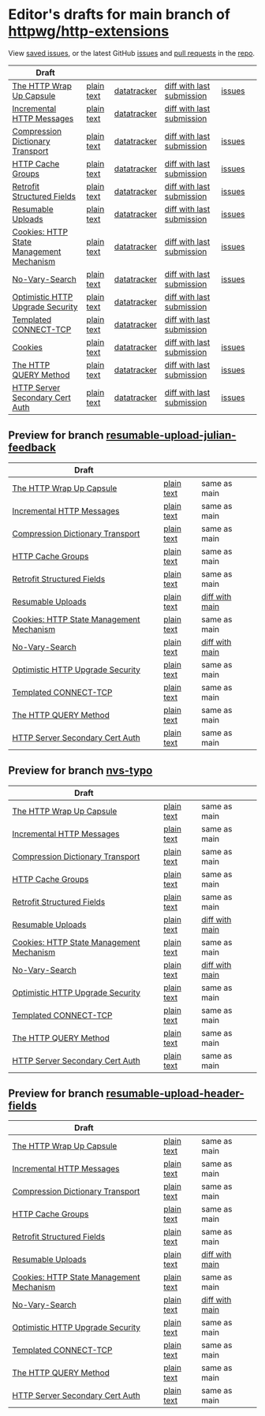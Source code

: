 # Editor's drafts for main branch of [httpwg/http-extensions](https://github.com/httpwg/http-extensions)

View [saved issues](issues.html), or the latest GitHub [issues](https://github.com/httpwg/http-extensions/issues) and [pull requests](https://github.com/httpwg/http-extensions/pulls) in the [repo](https://github.com/httpwg/http-extensions).

| Draft |     |     |     |     |     |
| ----- | --- | --- | --- | --- | --- |
| [The HTTP Wrap Up Capsule](./draft-ietf-httpbis-wrap-up.html "The HTTP Wrap Up Capsule (HTML)") | [plain text](./draft-ietf-httpbis-wrap-up.txt "The HTTP Wrap Up Capsule (Text)") | [datatracker](https://datatracker.ietf.org/doc/draft-ietf-httpbis-wrap-up "Datatracker for draft-ietf-httpbis-wrap-up") | [diff with last submission](https://author-tools.ietf.org/api/iddiff?doc_1=draft-ietf-httpbis-wrap-up&url_2=https://httpwg.github.io/http-extensions/draft-ietf-httpbis-wrap-up.txt) | [issues](https://github.com/httpwg/http-extensions/labels/wrap-up) |
| [Incremental HTTP Messages](./draft-ietf-httpbis-incremental.html "Incremental HTTP Messages (HTML)") | [plain text](./draft-ietf-httpbis-incremental.txt "Incremental HTTP Messages (Text)") | [datatracker](https://datatracker.ietf.org/doc/draft-ietf-httpbis-incremental "Datatracker for draft-ietf-httpbis-incremental") | [diff with last submission](https://author-tools.ietf.org/api/iddiff?doc_1=draft-ietf-httpbis-incremental&url_2=https://httpwg.github.io/http-extensions/draft-ietf-httpbis-incremental.txt) |  |
| [Compression Dictionary Transport](./draft-ietf-httpbis-compression-dictionary.html "Compression Dictionary Transport (HTML)") | [plain text](./draft-ietf-httpbis-compression-dictionary.txt "Compression Dictionary Transport (Text)") | [datatracker](https://datatracker.ietf.org/doc/draft-ietf-httpbis-compression-dictionary "Datatracker for draft-ietf-httpbis-compression-dictionary") | [diff with last submission](https://author-tools.ietf.org/api/iddiff?doc_1=draft-ietf-httpbis-compression-dictionary&url_2=https://httpwg.github.io/http-extensions/draft-ietf-httpbis-compression-dictionary.txt) | [issues](https://github.com/httpwg/http-extensions/labels/compression-dictionary) |
| [HTTP Cache Groups](./draft-ietf-httpbis-cache-groups.html "HTTP Cache Groups (HTML)") | [plain text](./draft-ietf-httpbis-cache-groups.txt "HTTP Cache Groups (Text)") | [datatracker](https://datatracker.ietf.org/doc/draft-ietf-httpbis-cache-groups "Datatracker for draft-ietf-httpbis-cache-groups") | [diff with last submission](https://author-tools.ietf.org/api/iddiff?doc_1=draft-ietf-httpbis-cache-groups&url_2=https://httpwg.github.io/http-extensions/draft-ietf-httpbis-cache-groups.txt) | [issues](https://github.com/httpwg/http-extensions/labels/cache-groups) |
| [Retrofit Structured Fields](./draft-ietf-httpbis-retrofit.html "Retrofit Structured Fields for HTTP (HTML)") | [plain text](./draft-ietf-httpbis-retrofit.txt "Retrofit Structured Fields for HTTP (Text)") | [datatracker](https://datatracker.ietf.org/doc/draft-ietf-httpbis-retrofit "Datatracker for draft-ietf-httpbis-retrofit") | [diff with last submission](https://author-tools.ietf.org/api/iddiff?doc_1=draft-ietf-httpbis-retrofit&url_2=https://httpwg.github.io/http-extensions/draft-ietf-httpbis-retrofit.txt) | [issues](https://github.com/httpwg/http-extensions/labels/retrofit) |
| [Resumable Uploads](./draft-ietf-httpbis-resumable-upload.html "Resumable Uploads for HTTP (HTML)") | [plain text](./draft-ietf-httpbis-resumable-upload.txt "Resumable Uploads for HTTP (Text)") | [datatracker](https://datatracker.ietf.org/doc/draft-ietf-httpbis-resumable-upload "Datatracker for draft-ietf-httpbis-resumable-upload") | [diff with last submission](https://author-tools.ietf.org/api/iddiff?doc_1=draft-ietf-httpbis-resumable-upload&url_2=https://httpwg.github.io/http-extensions/draft-ietf-httpbis-resumable-upload.txt) | [issues](https://github.com/httpwg/http-extensions/labels/resumable-upload) |
| [Cookies: HTTP State Management Mechanism](./draft-ietf-httpbis-rfc6265bis.html "Cookies: HTTP State Management Mechanism (HTML)") | [plain text](./draft-ietf-httpbis-rfc6265bis.txt "Cookies: HTTP State Management Mechanism (Text)") | [datatracker](https://datatracker.ietf.org/doc/draft-ietf-httpbis-rfc6265bis "Datatracker for draft-ietf-httpbis-rfc6265bis") | [diff with last submission](https://author-tools.ietf.org/api/iddiff?doc_1=draft-ietf-httpbis-rfc6265bis&url_2=https://httpwg.github.io/http-extensions/draft-ietf-httpbis-rfc6265bis.txt) | [issues](https://github.com/httpwg/http-extensions/labels/6265bis) |
| [No-Vary-Search](./draft-ietf-httpbis-no-vary-search.html "No-Vary-Search (HTML)") | [plain text](./draft-ietf-httpbis-no-vary-search.txt "No-Vary-Search (Text)") | [datatracker](https://datatracker.ietf.org/doc/draft-ietf-httpbis-no-vary-search "Datatracker for draft-ietf-httpbis-no-vary-search") | [diff with last submission](https://author-tools.ietf.org/api/iddiff?doc_1=draft-ietf-httpbis-no-vary-search&url_2=https://httpwg.github.io/http-extensions/draft-ietf-httpbis-no-vary-search.txt) | [issues](https://github.com/httpwg/http-extensions/labels/no-vary-search) |
| [Optimistic HTTP Upgrade Security](./draft-ietf-httpbis-optimistic-upgrade.html "Security Considerations for Optimistic Protocol Transitions in HTTP/1.1 (HTML)") | [plain text](./draft-ietf-httpbis-optimistic-upgrade.txt "Security Considerations for Optimistic Protocol Transitions in HTTP/1.1 (Text)") | [datatracker](https://datatracker.ietf.org/doc/draft-ietf-httpbis-optimistic-upgrade "Datatracker for draft-ietf-httpbis-optimistic-upgrade") | [diff with last submission](https://author-tools.ietf.org/api/iddiff?doc_1=draft-ietf-httpbis-optimistic-upgrade&url_2=https://httpwg.github.io/http-extensions/draft-ietf-httpbis-optimistic-upgrade.txt) |  |
| [Templated CONNECT-TCP](./draft-ietf-httpbis-connect-tcp.html "Template-Driven HTTP CONNECT Proxying for TCP (HTML)") | [plain text](./draft-ietf-httpbis-connect-tcp.txt "Template-Driven HTTP CONNECT Proxying for TCP (Text)") | [datatracker](https://datatracker.ietf.org/doc/draft-ietf-httpbis-connect-tcp "Datatracker for draft-ietf-httpbis-connect-tcp") | [diff with last submission](https://author-tools.ietf.org/api/iddiff?doc_1=draft-ietf-httpbis-connect-tcp&url_2=https://httpwg.github.io/http-extensions/draft-ietf-httpbis-connect-tcp.txt) |  |
| [Cookies](./draft-ietf-httpbis-layered-cookies.html "Cookies: HTTP State Management Mechanism (HTML)") | [plain text](./draft-ietf-httpbis-layered-cookies.txt "Cookies: HTTP State Management Mechanism (Text)") | [datatracker](https://datatracker.ietf.org/doc/draft-ietf-httpbis-layered-cookies "Datatracker for draft-ietf-httpbis-layered-cookies") | [diff with last submission](https://author-tools.ietf.org/api/iddiff?doc_1=draft-ietf-httpbis-layered-cookies&url_2=https://httpwg.github.io/http-extensions/draft-ietf-httpbis-layered-cookies.txt) | [issues](https://github.com/httpwg/http-extensions/labels/cookies) |
| [The HTTP QUERY Method](./draft-ietf-httpbis-safe-method-w-body.html "The HTTP QUERY Method (HTML)") | [plain text](./draft-ietf-httpbis-safe-method-w-body.txt "The HTTP QUERY Method (Text)") | [datatracker](https://datatracker.ietf.org/doc/draft-ietf-httpbis-safe-method-w-body "Datatracker for draft-ietf-httpbis-safe-method-w-body") | [diff with last submission](https://author-tools.ietf.org/api/iddiff?doc_1=draft-ietf-httpbis-safe-method-w-body&url_2=https://httpwg.github.io/http-extensions/draft-ietf-httpbis-safe-method-w-body.txt) | [issues](https://github.com/httpwg/http-extensions/labels/query-method) |
| [HTTP Server Secondary Cert Auth](./draft-ietf-httpbis-secondary-server-certs.html "Secondary Certificate Authentication of HTTP Servers (HTML)") | [plain text](./draft-ietf-httpbis-secondary-server-certs.txt "Secondary Certificate Authentication of HTTP Servers (Text)") | [datatracker](https://datatracker.ietf.org/doc/draft-ietf-httpbis-secondary-server-certs "Datatracker for draft-ietf-httpbis-secondary-server-certs") | [diff with last submission](https://author-tools.ietf.org/api/iddiff?doc_1=draft-ietf-httpbis-secondary-server-certs&url_2=https://httpwg.github.io/http-extensions/draft-ietf-httpbis-secondary-server-certs.txt) | [issues](https://github.com/httpwg/http-extensions/labels/secondary-server-certs) |

## Preview for branch [resumable-upload-julian-feedback](resumable-upload-julian-feedback)

| Draft |     |     |     |
| ----- | --- | --- | --- |
| [The HTTP Wrap Up Capsule](resumable-upload-julian-feedback/draft-ietf-httpbis-wrap-up.html "The HTTP Wrap Up Capsule (HTML)") | [plain text](resumable-upload-julian-feedback/draft-ietf-httpbis-wrap-up.txt "The HTTP Wrap Up Capsule (Text)") | same as main |
| [Incremental HTTP Messages](resumable-upload-julian-feedback/draft-ietf-httpbis-incremental.html "Incremental HTTP Messages (HTML)") | [plain text](resumable-upload-julian-feedback/draft-ietf-httpbis-incremental.txt "Incremental HTTP Messages (Text)") | same as main |
| [Compression Dictionary Transport](resumable-upload-julian-feedback/draft-ietf-httpbis-compression-dictionary.html "Compression Dictionary Transport (HTML)") | [plain text](resumable-upload-julian-feedback/draft-ietf-httpbis-compression-dictionary.txt "Compression Dictionary Transport (Text)") | same as main |
| [HTTP Cache Groups](resumable-upload-julian-feedback/draft-ietf-httpbis-cache-groups.html "HTTP Cache Groups (HTML)") | [plain text](resumable-upload-julian-feedback/draft-ietf-httpbis-cache-groups.txt "HTTP Cache Groups (Text)") | same as main |
| [Retrofit Structured Fields](resumable-upload-julian-feedback/draft-ietf-httpbis-retrofit.html "Retrofit Structured Fields for HTTP (HTML)") | [plain text](resumable-upload-julian-feedback/draft-ietf-httpbis-retrofit.txt "Retrofit Structured Fields for HTTP (Text)") | same as main |
| [Resumable Uploads](resumable-upload-julian-feedback/draft-ietf-httpbis-resumable-upload.html "Resumable Uploads for HTTP (HTML)") | [plain text](resumable-upload-julian-feedback/draft-ietf-httpbis-resumable-upload.txt "Resumable Uploads for HTTP (Text)") | [diff with main](https://author-tools.ietf.org/api/iddiff?url_1=https://httpwg.github.io/http-extensions/draft-ietf-httpbis-resumable-upload.txt&url_2=https://httpwg.github.io/http-extensions/resumable-upload-julian-feedback/draft-ietf-httpbis-resumable-upload.txt) |
| [Cookies: HTTP State Management Mechanism](resumable-upload-julian-feedback/draft-ietf-httpbis-rfc6265bis.html "Cookies: HTTP State Management Mechanism (HTML)") | [plain text](resumable-upload-julian-feedback/draft-ietf-httpbis-rfc6265bis.txt "Cookies: HTTP State Management Mechanism (Text)") | same as main |
| [No-Vary-Search](resumable-upload-julian-feedback/draft-ietf-httpbis-no-vary-search.html "No-Vary-Search (HTML)") | [plain text](resumable-upload-julian-feedback/draft-ietf-httpbis-no-vary-search.txt "No-Vary-Search (Text)") | [diff with main](https://author-tools.ietf.org/api/iddiff?url_1=https://httpwg.github.io/http-extensions/draft-ietf-httpbis-no-vary-search.txt&url_2=https://httpwg.github.io/http-extensions/resumable-upload-julian-feedback/draft-ietf-httpbis-no-vary-search.txt) |
| [Optimistic HTTP Upgrade Security](resumable-upload-julian-feedback/draft-ietf-httpbis-optimistic-upgrade.html "Security Considerations for Optimistic Protocol Transitions in HTTP/1.1 (HTML)") | [plain text](resumable-upload-julian-feedback/draft-ietf-httpbis-optimistic-upgrade.txt "Security Considerations for Optimistic Protocol Transitions in HTTP/1.1 (Text)") | same as main |
| [Templated CONNECT-TCP](resumable-upload-julian-feedback/draft-ietf-httpbis-connect-tcp.html "Template-Driven HTTP CONNECT Proxying for TCP (HTML)") | [plain text](resumable-upload-julian-feedback/draft-ietf-httpbis-connect-tcp.txt "Template-Driven HTTP CONNECT Proxying for TCP (Text)") | same as main |
| [The HTTP QUERY Method](resumable-upload-julian-feedback/draft-ietf-httpbis-safe-method-w-body.html "The HTTP QUERY Method (HTML)") | [plain text](resumable-upload-julian-feedback/draft-ietf-httpbis-safe-method-w-body.txt "The HTTP QUERY Method (Text)") | same as main |
| [HTTP Server Secondary Cert Auth](resumable-upload-julian-feedback/draft-ietf-httpbis-secondary-server-certs.html "Secondary Certificate Authentication of HTTP Servers (HTML)") | [plain text](resumable-upload-julian-feedback/draft-ietf-httpbis-secondary-server-certs.txt "Secondary Certificate Authentication of HTTP Servers (Text)") | same as main |

## Preview for branch [nvs-typo](nvs-typo)

| Draft |     |     |     |
| ----- | --- | --- | --- |
| [The HTTP Wrap Up Capsule](nvs-typo/draft-ietf-httpbis-wrap-up.html "The HTTP Wrap Up Capsule (HTML)") | [plain text](nvs-typo/draft-ietf-httpbis-wrap-up.txt "The HTTP Wrap Up Capsule (Text)") | same as main |
| [Incremental HTTP Messages](nvs-typo/draft-ietf-httpbis-incremental.html "Incremental HTTP Messages (HTML)") | [plain text](nvs-typo/draft-ietf-httpbis-incremental.txt "Incremental HTTP Messages (Text)") | same as main |
| [Compression Dictionary Transport](nvs-typo/draft-ietf-httpbis-compression-dictionary.html "Compression Dictionary Transport (HTML)") | [plain text](nvs-typo/draft-ietf-httpbis-compression-dictionary.txt "Compression Dictionary Transport (Text)") | same as main |
| [HTTP Cache Groups](nvs-typo/draft-ietf-httpbis-cache-groups.html "HTTP Cache Groups (HTML)") | [plain text](nvs-typo/draft-ietf-httpbis-cache-groups.txt "HTTP Cache Groups (Text)") | same as main |
| [Retrofit Structured Fields](nvs-typo/draft-ietf-httpbis-retrofit.html "Retrofit Structured Fields for HTTP (HTML)") | [plain text](nvs-typo/draft-ietf-httpbis-retrofit.txt "Retrofit Structured Fields for HTTP (Text)") | same as main |
| [Resumable Uploads](nvs-typo/draft-ietf-httpbis-resumable-upload.html "Resumable Uploads for HTTP (HTML)") | [plain text](nvs-typo/draft-ietf-httpbis-resumable-upload.txt "Resumable Uploads for HTTP (Text)") | [diff with main](https://author-tools.ietf.org/api/iddiff?url_1=https://httpwg.github.io/http-extensions/draft-ietf-httpbis-resumable-upload.txt&url_2=https://httpwg.github.io/http-extensions/nvs-typo/draft-ietf-httpbis-resumable-upload.txt) |
| [Cookies: HTTP State Management Mechanism](nvs-typo/draft-ietf-httpbis-rfc6265bis.html "Cookies: HTTP State Management Mechanism (HTML)") | [plain text](nvs-typo/draft-ietf-httpbis-rfc6265bis.txt "Cookies: HTTP State Management Mechanism (Text)") | same as main |
| [No-Vary-Search](nvs-typo/draft-ietf-httpbis-no-vary-search.html "No-Vary-Search (HTML)") | [plain text](nvs-typo/draft-ietf-httpbis-no-vary-search.txt "No-Vary-Search (Text)") | [diff with main](https://author-tools.ietf.org/api/iddiff?url_1=https://httpwg.github.io/http-extensions/draft-ietf-httpbis-no-vary-search.txt&url_2=https://httpwg.github.io/http-extensions/nvs-typo/draft-ietf-httpbis-no-vary-search.txt) |
| [Optimistic HTTP Upgrade Security](nvs-typo/draft-ietf-httpbis-optimistic-upgrade.html "Security Considerations for Optimistic Protocol Transitions in HTTP/1.1 (HTML)") | [plain text](nvs-typo/draft-ietf-httpbis-optimistic-upgrade.txt "Security Considerations for Optimistic Protocol Transitions in HTTP/1.1 (Text)") | same as main |
| [Templated CONNECT-TCP](nvs-typo/draft-ietf-httpbis-connect-tcp.html "Template-Driven HTTP CONNECT Proxying for TCP (HTML)") | [plain text](nvs-typo/draft-ietf-httpbis-connect-tcp.txt "Template-Driven HTTP CONNECT Proxying for TCP (Text)") | same as main |
| [The HTTP QUERY Method](nvs-typo/draft-ietf-httpbis-safe-method-w-body.html "The HTTP QUERY Method (HTML)") | [plain text](nvs-typo/draft-ietf-httpbis-safe-method-w-body.txt "The HTTP QUERY Method (Text)") | same as main |
| [HTTP Server Secondary Cert Auth](nvs-typo/draft-ietf-httpbis-secondary-server-certs.html "Secondary Certificate Authentication of HTTP Servers (HTML)") | [plain text](nvs-typo/draft-ietf-httpbis-secondary-server-certs.txt "Secondary Certificate Authentication of HTTP Servers (Text)") | same as main |

## Preview for branch [resumable-upload-header-fields](resumable-upload-header-fields)

| Draft |     |     |     |
| ----- | --- | --- | --- |
| [The HTTP Wrap Up Capsule](resumable-upload-header-fields/draft-ietf-httpbis-wrap-up.html "The HTTP Wrap Up Capsule (HTML)") | [plain text](resumable-upload-header-fields/draft-ietf-httpbis-wrap-up.txt "The HTTP Wrap Up Capsule (Text)") | same as main |
| [Incremental HTTP Messages](resumable-upload-header-fields/draft-ietf-httpbis-incremental.html "Incremental HTTP Messages (HTML)") | [plain text](resumable-upload-header-fields/draft-ietf-httpbis-incremental.txt "Incremental HTTP Messages (Text)") | same as main |
| [Compression Dictionary Transport](resumable-upload-header-fields/draft-ietf-httpbis-compression-dictionary.html "Compression Dictionary Transport (HTML)") | [plain text](resumable-upload-header-fields/draft-ietf-httpbis-compression-dictionary.txt "Compression Dictionary Transport (Text)") | same as main |
| [HTTP Cache Groups](resumable-upload-header-fields/draft-ietf-httpbis-cache-groups.html "HTTP Cache Groups (HTML)") | [plain text](resumable-upload-header-fields/draft-ietf-httpbis-cache-groups.txt "HTTP Cache Groups (Text)") | same as main |
| [Retrofit Structured Fields](resumable-upload-header-fields/draft-ietf-httpbis-retrofit.html "Retrofit Structured Fields for HTTP (HTML)") | [plain text](resumable-upload-header-fields/draft-ietf-httpbis-retrofit.txt "Retrofit Structured Fields for HTTP (Text)") | same as main |
| [Resumable Uploads](resumable-upload-header-fields/draft-ietf-httpbis-resumable-upload.html "Resumable Uploads for HTTP (HTML)") | [plain text](resumable-upload-header-fields/draft-ietf-httpbis-resumable-upload.txt "Resumable Uploads for HTTP (Text)") | [diff with main](https://author-tools.ietf.org/api/iddiff?url_1=https://httpwg.github.io/http-extensions/draft-ietf-httpbis-resumable-upload.txt&url_2=https://httpwg.github.io/http-extensions/resumable-upload-header-fields/draft-ietf-httpbis-resumable-upload.txt) |
| [Cookies: HTTP State Management Mechanism](resumable-upload-header-fields/draft-ietf-httpbis-rfc6265bis.html "Cookies: HTTP State Management Mechanism (HTML)") | [plain text](resumable-upload-header-fields/draft-ietf-httpbis-rfc6265bis.txt "Cookies: HTTP State Management Mechanism (Text)") | same as main |
| [No-Vary-Search](resumable-upload-header-fields/draft-ietf-httpbis-no-vary-search.html "No-Vary-Search (HTML)") | [plain text](resumable-upload-header-fields/draft-ietf-httpbis-no-vary-search.txt "No-Vary-Search (Text)") | [diff with main](https://author-tools.ietf.org/api/iddiff?url_1=https://httpwg.github.io/http-extensions/draft-ietf-httpbis-no-vary-search.txt&url_2=https://httpwg.github.io/http-extensions/resumable-upload-header-fields/draft-ietf-httpbis-no-vary-search.txt) |
| [Optimistic HTTP Upgrade Security](resumable-upload-header-fields/draft-ietf-httpbis-optimistic-upgrade.html "Security Considerations for Optimistic Protocol Transitions in HTTP/1.1 (HTML)") | [plain text](resumable-upload-header-fields/draft-ietf-httpbis-optimistic-upgrade.txt "Security Considerations for Optimistic Protocol Transitions in HTTP/1.1 (Text)") | same as main |
| [Templated CONNECT-TCP](resumable-upload-header-fields/draft-ietf-httpbis-connect-tcp.html "Template-Driven HTTP CONNECT Proxying for TCP (HTML)") | [plain text](resumable-upload-header-fields/draft-ietf-httpbis-connect-tcp.txt "Template-Driven HTTP CONNECT Proxying for TCP (Text)") | same as main |
| [The HTTP QUERY Method](resumable-upload-header-fields/draft-ietf-httpbis-safe-method-w-body.html "The HTTP QUERY Method (HTML)") | [plain text](resumable-upload-header-fields/draft-ietf-httpbis-safe-method-w-body.txt "The HTTP QUERY Method (Text)") | same as main |
| [HTTP Server Secondary Cert Auth](resumable-upload-header-fields/draft-ietf-httpbis-secondary-server-certs.html "Secondary Certificate Authentication of HTTP Servers (HTML)") | [plain text](resumable-upload-header-fields/draft-ietf-httpbis-secondary-server-certs.txt "Secondary Certificate Authentication of HTTP Servers (Text)") | same as main |


